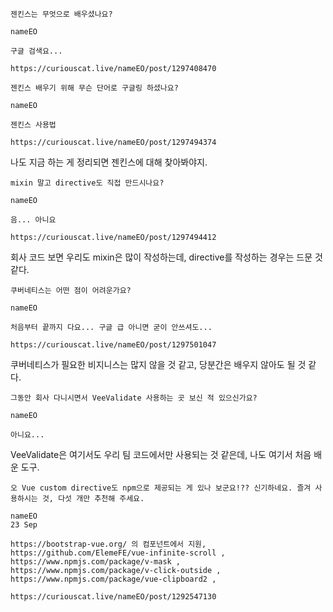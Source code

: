 
```
젠킨스는 무엇으로 배우셨나요?

nameEO

구글 검색요...

https://curiouscat.live/nameEO/post/1297408470

젠킨스 배우기 위해 무슨 단어로 구글링 하셨나요?

nameEO

젠킨스 사용법

https://curiouscat.live/nameEO/post/1297494374
```

나도 지금 하는 게 정리되면 젠킨스에 대해 찾아봐야지.

```
mixin 말고 directive도 직접 만드시나요?

nameEO

음... 아니요

https://curiouscat.live/nameEO/post/1297494412
```

회사 코드 보면 우리도 mixin은 많이 작성하는데, directive를 작성하는 경우는 드문 것 같다.

```
쿠버네티스는 어떤 점이 어려운가요?

nameEO

처음부터 끝까지 다요... 구글 급 아니면 굳이 안쓰셔도...

https://curiouscat.live/nameEO/post/1297501047
```

쿠버네티스가 필요한 비지니스는 많지 않을 것 같고, 당분간은 배우지 않아도 될 것 같다.

```
그동안 회사 다니시면서 VeeValidate 사용하는 곳 보신 적 있으신가요?

nameEO

아니요...
```

VeeValidate은 여기서도 우리 팀 코드에서만 사용되는 것 같은데, 나도 여기서 처음 배운 도구. 

```
오 Vue custom directive도 npm으로 제공되는 게 있나 보군요!?? 신기하네요. 즐겨 사용하시는 것, 다섯 개만 추천해 주세요.

nameEO
23 Sep

https://bootstrap-vue.org/ 의 컴포넌트에서 지원,
https://github.com/ElemeFE/vue-infinite-scroll ,
https://www.npmjs.com/package/v-mask ,
https://www.npmjs.com/package/v-click-outside ,
https://www.npmjs.com/package/vue-clipboard2 ,

https://curiouscat.live/nameEO/post/1292547130
```

